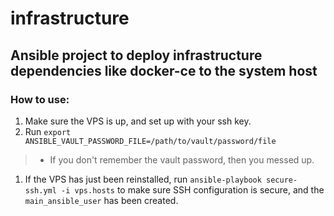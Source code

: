 # infrastructure
## Ansible project to deploy infrastructure dependencies like docker-ce to the system host

### How to use:
1. Make sure the VPS is up, and set up with your ssh key.
1. Run `export ANSIBLE_VAULT_PASSWORD_FILE=/path/to/vault/password/file`
>* If you don't remember the vault password, then you messed up.
1. If the VPS has just been reinstalled, run `ansible-playbook secure-ssh.yml -i vps.hosts` to make sure SSH configuration is secure, and the `main_ansible_user` has been created.
